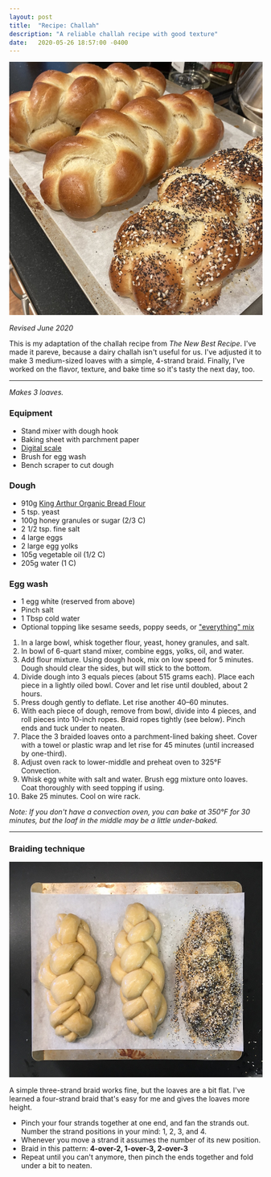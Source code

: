 ```yaml
---
layout: post
title:  "Recipe: Challah"
description: "A reliable challah recipe with good texture"
date:   2020-05-26 18:57:00 -0400
---
```


![Challah, baked](/assets/images/challah_baked.jpg)

_Revised June 2020_

This is my adaptation of the challah recipe from _The New Best Recipe_. I've made it pareve, because a dairy challah isn't useful for us. I've adjusted it to make 3 medium-sized loaves with a simple, 4-strand braid. Finally, I've worked on the flavor,
texture, and bake time so it's tasty the next day, too.

---

_Makes 3 loaves._

### Equipment

* Stand mixer with dough hook
* Baking sheet with parchment paper
* [Digital scale](https://www.amazon.com/Kitchen-Scale-Bakers-KD8000-Weight/dp/B00VEKX35Y)
* Brush for egg wash
* Bench scraper to cut dough

### Dough

* 910g [King Arthur Organic Bread Flour](https://shop.kingarthurbaking.com/items/king-arthur-organic-bread-flour-5-lb)
* 5 tsp. yeast
* 100g honey granules or sugar (2/3 C)
* 2 1/2 tsp. fine salt
* 4 large eggs
* 2 large egg yolks
* 105g vegetable oil (1/2 C)
* 205g water (1 C)

### Egg wash

* 1 egg white (reserved from above)
* Pinch salt
* 1 Tbsp cold water
* Optional topping like sesame seeds, poppy seeds, or ["everything" mix](https://shop.kingarthurflour.com/items/everything-bagel-topping-8-oz)

1. In a large bowl, whisk together flour, yeast, honey granules, and salt.
1. In bowl of 6-quart stand mixer, combine eggs, yolks, oil, and water.
1. Add flour mixture. Using dough hook, mix on low speed for 5 minutes. Dough should clear the sides, but will stick to the bottom.
1. Divide dough into 3 equals pieces (about 515 grams each). Place each piece in a lightly oiled bowl. Cover and let rise until doubled, about 2 hours.
1. Press dough gently to deflate. Let rise another 40&ndash;60 minutes.
1. With each piece of dough, remove from bowl, divide into 4 pieces, and roll pieces into 10-inch ropes. Braid ropes tightly (see below). Pinch ends and tuck under to neaten.
1. Place the 3 braided loaves onto a parchment-lined baking sheet. Cover with a towel or plastic wrap and let rise for 45 minutes (until increased by one-third).
1. Adjust oven rack to lower-middle and preheat oven to 325°F Convection.
1. Whisk egg white with salt and water. Brush egg mixture onto loaves. Coat thoroughly with seed topping if using.
1. Bake 25 minutes. Cool on wire rack.

_Note: If you don't have a convection oven, you can bake at 350°F for 30 minutes, but the loaf in the middle may be a little under-baked._

---

### Braiding technique

![Challah dough, braided](/assets/images/challah_braided.jpg)

A simple three-strand braid works fine, but the loaves are a bit flat. I've learned a four-strand braid that's easy for me and gives the loaves more height.

* Pinch your four strands together at one end, and fan the strands out. Number the strand positions in your mind: 1, 2, 3, and 4.
* Whenever you move a strand it assumes the number of its new position.
* Braid in this pattern: **4-over-2, 1-over-3, 2-over-3**
* Repeat until you can't anymore, then pinch the ends together and fold under a bit to neaten.